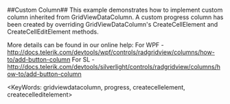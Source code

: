 ##Custom Column##
This example demonstrates how to implement custom column inherited from GridViewDataColumn. A custom progress column has been created by overriding GridViewDataColumn's CreateCellElement and CreateCellEditElement methods.

More details can be found in our online help:
For WPF - http://docs.telerik.com/devtools/wpf/controls/radgridview/columns/how-to/add-button-column
For SL - http://docs.telerik.com/devtools/silverlight/controls/radgridview/columns/how-to/add-button-column

<KeyWords: gridviewdatacolumn, progress, createcellelement, createcelleditelement>